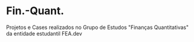 # Fin.-Quant.
Projetos e Cases realizados no Grupo de Estudos "Finanças Quantitativas" da entidade estudantil FEA.dev
